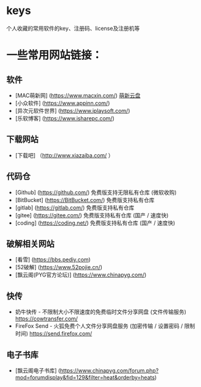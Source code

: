 
# keys

个人收藏的常用软件的key、注册码、license及注册机等

  
# 一些常用网站链接：
## 软件
* [MAC萌新网]    (https://www.macxin.com/)   [萌新云盘](https://pan.macxin.com/)
* [小众软件]    (https://www.appinn.com/)
* [异次元软件世界]    (https://www.iplaysoft.com/)
* [乐软博客]          (https://www.isharepc.com/)

## 下载网站
* [下载吧] （http://www.xiazaiba.com/ ）

## 代码仓
* [Github]    (https://github.com/) 免费版支持无限私有仓库 (微软收购)
* [BitBucket]    (https://BitBucket.com/) 免费版支持私有仓库
* [gitlab]    (https://gitlab.com/) 免费版支持私有仓库
* [gitee]    (https://gitee.com/) 免费版支持私有仓库 (国产 / 速度快)
* [coding]    (https://coding.net/) 免费版支持私有仓库 (国产 / 速度快)

## 破解相关网站
* [看雪] (https://bbs.pediy.com)
* [52破解] (https://www.52pojie.cn/)
* [飘云阁(PYG官方论坛)]  (https://www.chinapyg.com/)

## 快传
* 奶牛快传 - 不限制大小不限速度的免费临时文件分享网盘 (文件传输服务) https://cowtransfer.com/
* FireFox Send - 火狐免费个人文件分享网盘服务 (加密传输 / 设置密码 / 限制时间) https://send.firefox.com/

## 电子书库
* [飘云阁电子书库] (https://www.chinapyg.com/forum.php?mod=forumdisplay&fid=129&filter=heat&orderby=heats)


